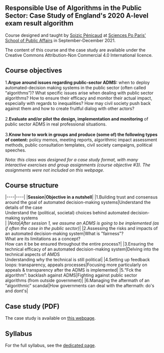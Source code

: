 <meta property="og:image" content="imagepreview.png" />
<meta property="twitter:image" content="imagepreview.png" />

## Responsible Use of Algorithms in the Public Sector: Case Study of England's 2020 A-level exam result algorithm

Course designed and taught by [Soizic Pénicaud](https://twitter.com/soizicpenicaud) at [Sciences Po Paris' School of Public Affairs](https://www.sciencespo.fr/public/en.html) in September-December 2021.

The content of this course and the case study are available under the Creative Commons Attribution-Non Commercial 4.0 International licence. 

## Course objectives

1.**Argue around issues regarding public-sector ADMS:** when to deploy automated-decision making
systems in the public sector (often called “algorithms”)? What specific issues arise when dealing
with public sector algorithms? How to ensure their efficacy and monitor their actual impact,
especially with regards to inequalities? How may civil society push back against them and how to
create fruitful dialog with other actors?
\
\
2.**Evaluate and/or pilot the design, implementation and monitoring** of public sector ADMS in real
professional situations.
\
\
3.**Know how to work in groups and produce (some of) the following types of content:** policy memos,
meeting reports, algorithmic impact assessment methods, public consultation templates, civil
society campaigns, political speeches.

_Nota: this class was designed for a case study format, with many interactive exercises and group assignments (course objective #3). The assignments were not included on this webpage._ 

## Course structure

|----|----|
|**Session**|**Objective in a nutshell**|
|1.Building trust and consensus around the goal of automated decision-making systems|Understand the details of the case <br> Understand the (political, societal) choices behind automated decision-making systems <br>|
|_Nota_|_After session 1, we assume an ADMS is going to be implemented (as if often the case in the public sector)_|
|2.Assessing the risks and impacts of an automated decision-making system|What is "fairness"? <br> What are its limitations as a concept? <br> How can it be be ensured throughout the entire process?|
|3.Ensuring the technical efficacy of an automated decision-making system|Delving into the technical aspects of AMDS <br> Understanding why the technical is still political|
|4.Setting up feedback loops: transparency, appeals processes|Focusing more particularly on appeals & transparency after the ADMS is implemented|
|5.“Fck the algorithm”: backlash against ADMS|Fighting against public sector algorithms (from outside government)|
|6.Managing the aftermath of an “algorithmic” scandal|How governments can deal with the aftermath: do's and dont's|

## Case study (PDF)

The case study is available on [this webpage](/2021-casestudy-algo.md).

## Syllabus

For the full syllabus, see the [dedicated page](/syllabus.md). 




 
